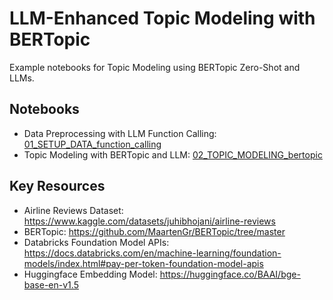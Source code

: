 # LLM-Enhanced Topic Modeling with BERTopic
Example notebooks for Topic Modeling using BERTopic Zero-Shot and LLMs. 

## Notebooks
- Data Preprocessing with LLM Function Calling: [01_SETUP_DATA_function_calling](https://github.com/ccw2145/bertopic_llm_topic_modeling/blob/main/(notebook)%2001_SETUP_DATA_function_calling.ipynb)
- Topic Modeling with BERTopic and LLM: [02_TOPIC_MODELING_bertopic](https://github.com/ccw2145/bertopic_llm_topic_modeling/blob/main/(notebook)%2002_TOPIC_MODELING_bertopic.py)
  
## Key Resources
- Airline Reviews Dataset: https://www.kaggle.com/datasets/juhibhojani/airline-reviews  
- BERTopic: https://github.com/MaartenGr/BERTopic/tree/master  
- Databricks Foundation Model APIs: https://docs.databricks.com/en/machine-learning/foundation-models/index.html#pay-per-token-foundation-model-apis  
- Huggingface Embedding Model: https://huggingface.co/BAAI/bge-base-en-v1.5  
